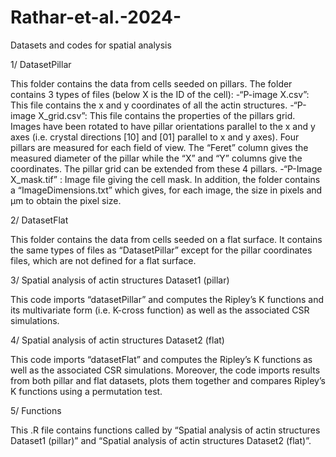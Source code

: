 # Rathar-et-al.-2024-
Datasets and codes for spatial analysis

1/ DatasetPillar

This folder contains the data from cells seeded on pillars. The folder contains 3 types of files (below X is the ID of the cell):
-“P-image X.csv”: This file contains the x and y coordinates of all the actin structures.
-“P-image X_grid.csv”: This file contains the properties of the pillars grid. Images have been rotated to have pillar orientations parallel to the x and y axes (i.e. crystal directions [10] and [01] parallel to x and y axes). Four pillars are measured for each field of view. The “Feret” column gives the measured diameter of the pillar while the “X” and “Y” columns give the coordinates. The pillar grid can be extended from these 4 pillars.
-“P-Image X_mask.tif” : Image file giving the cell mask.
In addition, the folder contains a “ImageDimensions.txt” which gives, for each image, the size in pixels and µm to obtain the pixel size.

2/ DatasetFlat

This folder contains the data from cells seeded on a flat surface. It contains the same types of files as “DatasetPillar” except for the pillar coordinates files, which are not defined for a flat surface.

3/ Spatial analysis of actin structures Dataset1 (pillar)

This code imports “datasetPillar” and computes the Ripley’s K functions and its multivariate form (i.e. K-cross function) as well as the associated CSR simulations.

4/ Spatial analysis of actin structures Dataset2 (flat)

This code imports “datasetFlat” and computes the Ripley’s K functions as well as the associated CSR simulations. Moreover, the code imports results from both pillar and flat datasets, plots them together and compares Ripley’s K functions using a permutation test.

5/ Functions

This .R file contains functions called by “Spatial analysis of actin structures Dataset1 (pillar)” and “Spatial analysis of actin structures Dataset2 (flat)”.
